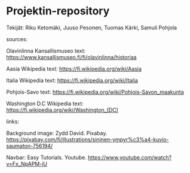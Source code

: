 # Projektin-repository
Tekijät:
Riku Ketomäki, Juuso Pesonen, Tuomas Kärki, Samuli Pohjola

sources:

Olavinlinna Kansallismuseo text: https://www.kansallismuseo.fi/fi/olavinlinna/historiaa

Aasia Wikipedia text: https://fi.wikipedia.org/wiki/Aasia

Italia Wikipedia text: https://fi.wikipedia.org/wiki/Italia

Pohjois-Savo text: https://fi.wikipedia.org/wiki/Pohjois-Savon_maakunta

Washington D.C Wikipedia text: https://fi.wikipedia.org/wiki/Washington_(DC)

links:

Background image: Zydd David. Pixabay. https://pixabay.com/fi/illustrations/sininen-ympyr%c3%a4-kuvio-saumaton-756194/

Navbar: Easy Tutorials. Youtube. https://www.youtube.com/watch?v=Fx_NpAPM-iU